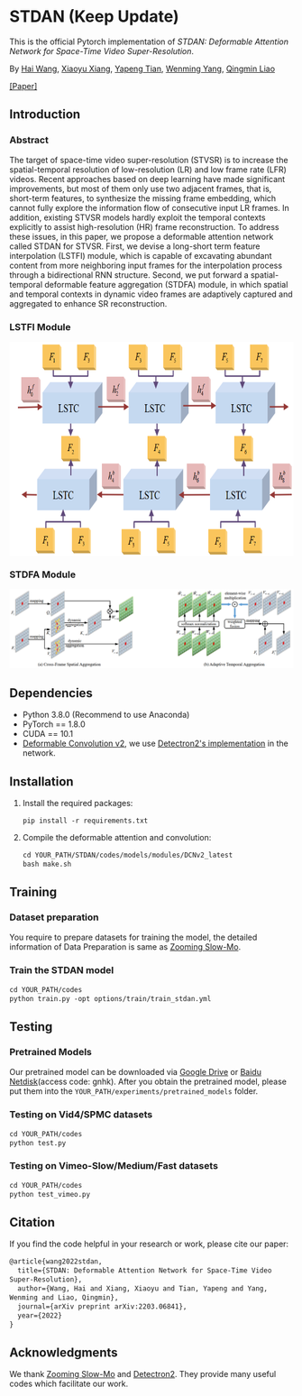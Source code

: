 # STDAN (Keep Update)

This is the official Pytorch implementation of _STDAN: Deformable Attention Network for Space-Time Video Super-Resolution_.

By [Hai Wang](https://littlewhitesea.github.io/), [Xiaoyu Xiang](https://engineering.purdue.edu/people/xiaoyu.xiang.1), [Yapeng Tian](https://www.yapengtian.com/), [Wenming Yang](http://www.fiesta.tsinghua.edu.cn/pi/3/38), [Qingmin Liao](https://ieeexplore.ieee.org/author/37313219600)

[[Paper]](https://arxiv.org/abs/2203.06841)

## Introduction

### Abstract

The target of space-time video super-resolution (STVSR) is to increase the spatial-temporal resolution of low-resolution (LR) and low frame rate (LFR) videos. Recent approaches based on deep learning have made significant improvements, but most of them only use two adjacent frames, that is, short-term features, to synthesize the missing frame embedding, which cannot fully explore the information flow of consecutive input LR frames. In addition, existing STVSR models hardly exploit the temporal contexts explicitly to assist high-resolution (HR) frame reconstruction. To address these issues, in this paper, we propose a deformable attention network called STDAN for STVSR. First, we devise a long-short term feature interpolation (LSTFI) module, which is capable of excavating abundant content from more neighboring input frames for the interpolation process through a bidirectional RNN structure. Second, we put forward a spatial-temporal deformable feature aggregation (STDFA) module, in which spatial and temporal contexts in dynamic video frames are adaptively captured and aggregated to enhance SR reconstruction.

### LSTFI Module

<img src="./assets/LSTFI.png" width = "700" height = "380" alt="LSTFI" align=center />

### STDFA Module

![STDFA](./assets/STDFA.png)


## Dependencies

- Python 3.8.0 (Recommend to use Anaconda)
- PyTorch == 1.8.0
- CUDA == 10.1
- [Deformable Convolution v2](https://openaccess.thecvf.com/content_CVPR_2019/papers/Zhu_Deformable_ConvNets_V2_More_Deformable_Better_Results_CVPR_2019_paper.pdf), we use [Detectron2's implementation](https://github.com/facebookresearch/detectron2/tree/main/detectron2/layers/csrc/deformable) in the network.

## Installation

1. Install the required packages:
   ```
   pip install -r requirements.txt
   ```
   
2. Compile the deformable attention and convolution:
   ```
   cd YOUR_PATH/STDAN/codes/models/modules/DCNv2_latest
   bash make.sh
   ```

## Training

### Dataset preparation

You require to prepare datasets for training the model, the detailed information of Data Preparation is same as [Zooming Slow-Mo](https://github.com/Mukosame/Zooming-Slow-Mo-CVPR-2020#Prerequisites).

### Train the STDAN model

```
cd YOUR_PATH/codes
python train.py -opt options/train/train_stdan.yml
```


## Testing

### Pretrained Models

Our pretrained model can be downloaded via [Google Drive](https://drive.google.com/file/d/1aIbbQYTL2H4F_Uxt2YDY8lxFhfwRPHG4/view?usp=sharing) or [Baidu Netdisk](https://pan.baidu.com/s/1S-N5-yujrT4ZnIGc-BFXpA)(access code: gnhk). After you obtain the pretrained model, please put them into the `YOUR_PATH/experiments/pretrained_models` folder.

### Testing on Vid4/SPMC datasets
   
   ```
   cd YOUR_PATH/codes
   python test.py
   ```

### Testing on Vimeo-Slow/Medium/Fast datasets

   ```
   cd YOUR_PATH/codes
   python test_vimeo.py
   ```


## Citation

If you find the code helpful in your research or work, please cite our paper:
```
@article{wang2022stdan,
  title={STDAN: Deformable Attention Network for Space-Time Video Super-Resolution},
  author={Wang, Hai and Xiang, Xiaoyu and Tian, Yapeng and Yang, Wenming and Liao, Qingmin},
  journal={arXiv preprint arXiv:2203.06841},
  year={2022}
}
```
   


## Acknowledgments
We thank [Zooming Slow-Mo](https://github.com/Mukosame/Zooming-Slow-Mo-CVPR-2020) and [Detectron2](https://github.com/facebookresearch/detectron2). They provide many useful codes which facilitate our work.

